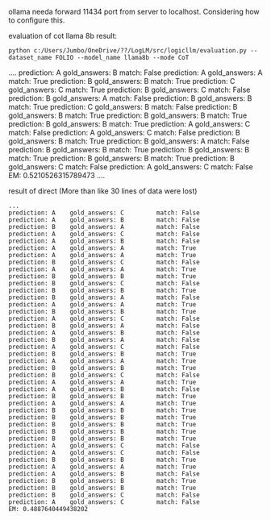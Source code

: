 ollama needa forward 11434 port from server to localhost. Considering how to configure this.


evaluation of cot llama 8b result:
```
python c:/Users/Jumbo/OneDrive/??/LogLM/src/logicllm/evaluation.py --dataset_name FOLIO --model_name llama8b --mode CoT
```

....
prediction: A    gold_answers: B         match: False
prediction: A    gold_answers: A         match: True
prediction: B    gold_answers: B         match: True
prediction: C    gold_answers: C         match: True
prediction: B    gold_answers: C         match: False
prediction: B    gold_answers: A         match: False
prediction: B    gold_answers: B         match: True
prediction: C    gold_answers: B         match: False
prediction: B    gold_answers: B         match: True
prediction: B    gold_answers: B         match: True
prediction: B    gold_answers: B         match: True
prediction: A    gold_answers: C         match: False
prediction: A    gold_answers: C         match: False
prediction: B    gold_answers: B         match: True
prediction: B    gold_answers: A         match: False
prediction: B    gold_answers: B         match: True
prediction: B    gold_answers: B         match: True
prediction: B    gold_answers: B         match: True
prediction: B    gold_answers: C         match: False
prediction: A    gold_answers: C         match: False
EM: 0.5210526315789473
....

result of direct (More than like 30 lines of data were lost)
```
...
prediction: A    gold_answers: C         match: False
prediction: A    gold_answers: B         match: False
prediction: B    gold_answers: A         match: False
prediction: A    gold_answers: C         match: False
prediction: A    gold_answers: B         match: False
prediction: A    gold_answers: A         match: True
prediction: A    gold_answers: A         match: True
prediction: B    gold_answers: C         match: False
prediction: A    gold_answers: A         match: True
prediction: B    gold_answers: B         match: True
prediction: B    gold_answers: C         match: False
prediction: B    gold_answers: B         match: True
prediction: B    gold_answers: A         match: False
prediction: A    gold_answers: A         match: True
prediction: B    gold_answers: B         match: True
prediction: A    gold_answers: C         match: False
prediction: B    gold_answers: A         match: False
prediction: A    gold_answers: B         match: False
prediction: B    gold_answers: A         match: False
prediction: A    gold_answers: C         match: False
prediction: B    gold_answers: B         match: True
prediction: A    gold_answers: A         match: True
prediction: B    gold_answers: B         match: True
prediction: B    gold_answers: C         match: False
prediction: A    gold_answers: A         match: True
prediction: A    gold_answers: B         match: False
prediction: B    gold_answers: B         match: True
prediction: A    gold_answers: A         match: True
prediction: B    gold_answers: B         match: True
prediction: B    gold_answers: B         match: True
prediction: B    gold_answers: B         match: True
prediction: B    gold_answers: B         match: True
prediction: B    gold_answers: B         match: True
prediction: A    gold_answers: C         match: False
prediction: A    gold_answers: C         match: False
prediction: B    gold_answers: B         match: True
prediction: A    gold_answers: A         match: True
prediction: A    gold_answers: B         match: False
prediction: B    gold_answers: B         match: True
prediction: B    gold_answers: B         match: True
prediction: B    gold_answers: C         match: False
prediction: A    gold_answers: C         match: False
EM: 0.4887640449438202
```